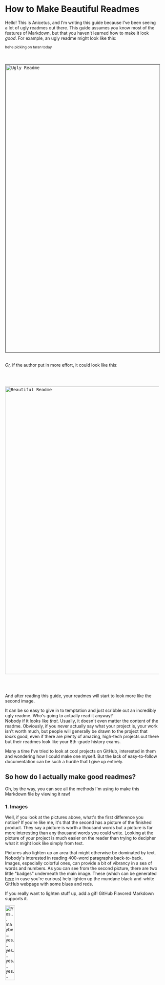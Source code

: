 # How to Make Beautiful Readmes

Hello! This is Anicetus, and I'm writing this guide because I've been seeing a lot of ugly readmes out there. This guide assumes you know most of the features of Markdown, but that you haven't learned how to make it look _good_. For example, an ugly readme might look like this:

<sub>hehe picking on taran today</sub>

<br>
<br>
<kbd> <img width="940" alt="Ugly Readme" src="https://github.com/user-attachments/assets/bd68758e-3741-48ad-944e-81b34e5bcd3c" style="border: 2px solid grey;"/> </kbd>
<br>
<br>

_Or,_ if the author put in more effort, it could look like this:

<br>
<br>

<kbd> <img width="940" alt="Beautiful Readme" src="https://github.com/user-attachments/assets/b6705aa0-baec-45f5-89d6-5de604870c84" /> </kbd>

<br>
<br>

And after reading this guide, your readmes will start to look more like the second image.

It can be so easy to give in to temptation and just scribble out an incredibly ugly readme. Who's going to actually read it anyway?  
Nobody if it looks like _that._ Usually, it doesn't even matter the content of the readme. Obviously, if you never actually say what your project is, your work isn't worth much, but people will generally be drawn to the project that _looks_ good, even if there are plenty of amazing, high-tech projects out there but their readmes look like your 8th-grade history exams.

Many a time I've tried to look at cool projects on GitHub, interested in them and wondering how I could make one myself. But the lack of easy-to-follow documentation can be such a hurdle that I give up entirely.

## So how do I actually make good readmes?

Oh, by the way, you can see all the methods I'm using to make this Markdown file by viewing it raw!

### 1. Images

Well, if you look at the pictures above, what's the first difference you notice? If you're like me, it's that the second has a picture of the finished product. They say a picture is worth a thousand words but a picture is far more interesting than any thousand words you could write. Looking at the picture of your project is much easier on the reader than trying to decipher what it might look like simply from text.

Pictures also lighten up an area that might otherwise be dominated by text. Nobody's interested in reading 400-word paragraphs back-to-back. Images, especially colorful ones, can provide a bit of vibrancy in a sea of words and numbers. As you can see from the second picture, there are two little "badges" underneath the main image. These (which can be generated [here](https://shields.io) in case you're curious) help lighten up the mundane black-and-white GitHub webpage with some blues and reds.

If you really want to lighten stuff up, add a gif! GitHub Flavored Markdown supports it.

<img src="https://media2.giphy.com/media/v1.Y2lkPTc5MGI3NjExbjJ6bXJ0emVheXoxdGw5b2Y5Mm8xNWFka3kxemc3Zjk3NHo4MHpuaCZlcD12MV9pbnRlcm5hbF9naWZfYnlfaWQmY3Q9Zw/3o7aCPLAT9ZbS4VBHa/giphy.gif" width="25%" alt="Yes... maybe... yes... yes... yes... yes... NO!!"/>

### 2. How to Use Headers (like this one!)

Markdown supports a bunch of header sizes, but the only ones basically anybody uses are H1, H2, H3, and maybe H4. Here's what they look like:

<img width="914" alt="image" src="https://github.com/user-attachments/assets/05239ea4-7432-4f58-99d5-ed817a711390" />

H4 and smaller are really just excuses to be able to link to a particular part of a page, since you can get the same results just by bolding text.

You have to be careful, however, not to use headers too often. If you have sections of a readme that are quite small but need headers, consider using a smaller size, or simply adding more content between them. Having three H1 headers, each with a single sentence between them, will look lopsided and cluttered. But the more space you put between them, the more that big-small-big-small rhythm is smoothed out.

### 3. Smol sections

Sometimes, when you have long paragraphs and maybe lengthy header names, you'll have text (and images too!) that stretch to the far right of the screen. This creates a block-like feeling, which can feel claustrophobic and tight. An easy way to break this up is to have things like lists and tables. Observe:

<kbd> <img width="826" alt="image" src="https://github.com/user-attachments/assets/6635ff72-8e63-4338-954c-a7c0b59941df" /> </kbd>

As you can see, that was a giant block of text broken up by a helpful list.

Not only are lists and tables easy ways to review information and to provide a quick reference, but they're extremely useful in helping keep readmes free and smooth-flowing. Smaller images and even short headers can achieve the same thing. Some ideas:

* A table of contents
* A review list
* A suggestion list (like this one!)
* A Bill of Materials
* A funny gif (like the one above)
* Comparing data between two things

### 4. Text Styling

Just about everybody knows what italics and bold are, but hardly _anybody_ actually uses them. They're great for providing emphasis on certain parts of a sentence, and that emphasis can take away the dull, monotonous feel that a lot of readmes have. Which do you like more?

#### Example One
AC voltage is really strong and if you're not careful you can hurt yourself badly. You should use spade connectors for screw terminals, because if a wire comes loose, it can short and start a fire.

#### Example Two
AC voltage is _**really**_ strong and if you're not careful you can hurt yourself badly. You should use _spade connectors_ for screw terminals, because if a wire comes loose, it can short and _**start a fire.**_

At least when reading them out loud, the second example definitely puts more weight into the danger of carelessly handling AC voltage. Now, you probably won't use italics and bolding as often as the second example did, (in fact, overusing them can turn monotonous text into painfully emphatic text) but when writing parts you want the readers to really _get,_ it's a good idea to italicize it.

Another part of text styling that I personally enjoy is subscripting. Most Markdown processors accept HTML tags embedded in them, such as `<div></div>` and `<p></p>`, but not many people know about the `<sub></sub>` tags. If you don't know, subscripting is what's used when you see the little two in H<sub>2</sub>O. It usually isn't very helpful unless you're writing your chemistry homework in HTML, but one thing I like to use it for is little semi-offtopic comments. It's fun to use them right before a large header, so it's tiny text and then POW! big text again. I got it from [Andrew Ellis's Print Tuning Guide](https://ellis3dp.com/Print-Tuning-Guide/), where he makes funny comments using subscript. Go see if you can find some!

One thing I _don't_ recommend using is underline. It makes it look like your link failed, and most people will be confused when clicking on it doesn't take them to some website. If you have to emphasize something, I'd go with italics. If that isn't enough, italics and bold. Still not good enough? Italics, bold, _and_ surround it with fire, stopsign, red circle, and exclamation point emojis.

<sub>there is no in-between.</sub>
## The End

Hopefully that helps! If you'd like to see a project where I used these tips and tricks, check out [the Printer Pi Pro.](https://github.com/invictus-anic3tus/Printer-Pi-Pro). It utilizes many of the things described above, but I admit much of the content in this guide was thought up in the moment.

One last thing before I finish this up: if you have extensive documentation, I'd advise against putting it in the readme. Instead, make a docs folder, folders for each of your documented items, and readmes in each of those containing any information the user needs. Readmes are supposed to be relatively short and compact, and shouldn't be explaining the fourteen easy steps of exactly how to fix `ERROR: Line 32: function NobodyCares() is not defined in the current instance, or in any other ones neither`.

Well, that should be it!!!!! Cya around.  
~ Anicetus
